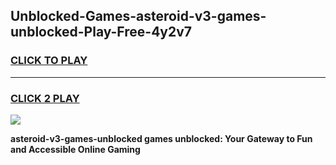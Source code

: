 
## Unblocked-Games-asteroid-v3-games-unblocked-Play-Free-4y2v7
<h3>
<a href="https://premium76.site?title=asteroid-v3-games-unblocked&ref=23A">CLICK TO PLAY</a></h3>
<hr>

<h3>
<a href="https://premium76.site?title=asteroid-v3-games-unblocked&ref=23A">CLICK 2 PLAY</a>
  
</h3>

<a href="https://premium76.site?title=asteroid-v3-games-unblocked&ref=23A"><img src="https://clearcache.store/games.png"></a>


**asteroid-v3-games-unblocked games unblocked: Your Gateway to Fun and Accessible Online Gaming**
